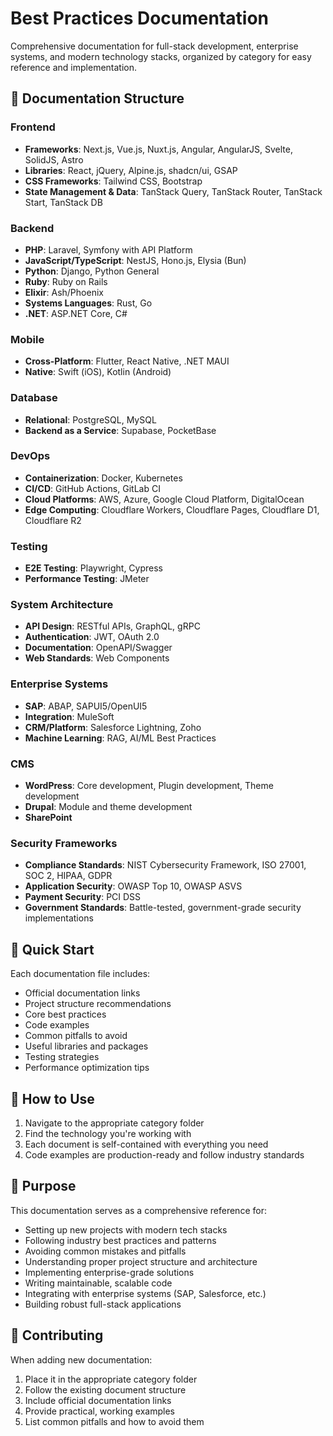# Best Practices Documentation

Comprehensive documentation for full-stack development, enterprise systems, and modern technology stacks, organized by category for easy reference and implementation.

## 📁 Documentation Structure

### Frontend
- **Frameworks**: Next.js, Vue.js, Nuxt.js, Angular, AngularJS, Svelte, SolidJS, Astro
- **Libraries**: React, jQuery, Alpine.js, shadcn/ui, GSAP
- **CSS Frameworks**: Tailwind CSS, Bootstrap
- **State Management & Data**: TanStack Query, TanStack Router, TanStack Start, TanStack DB

### Backend
- **PHP**: Laravel, Symfony with API Platform
- **JavaScript/TypeScript**: NestJS, Hono.js, Elysia (Bun)
- **Python**: Django, Python General
- **Ruby**: Ruby on Rails
- **Elixir**: Ash/Phoenix
- **Systems Languages**: Rust, Go
- **.NET**: ASP.NET Core, C#

### Mobile
- **Cross-Platform**: Flutter, React Native, .NET MAUI
- **Native**: Swift (iOS), Kotlin (Android)

### Database
- **Relational**: PostgreSQL, MySQL
- **Backend as a Service**: Supabase, PocketBase

### DevOps
- **Containerization**: Docker, Kubernetes
- **CI/CD**: GitHub Actions, GitLab CI
- **Cloud Platforms**: AWS, Azure, Google Cloud Platform, DigitalOcean
- **Edge Computing**: Cloudflare Workers, Cloudflare Pages, Cloudflare D1, Cloudflare R2

### Testing
- **E2E Testing**: Playwright, Cypress
- **Performance Testing**: JMeter

### System Architecture
- **API Design**: RESTful APIs, GraphQL, gRPC
- **Authentication**: JWT, OAuth 2.0
- **Documentation**: OpenAPI/Swagger
- **Web Standards**: Web Components

### Enterprise Systems
- **SAP**: ABAP, SAPUI5/OpenUI5
- **Integration**: MuleSoft
- **CRM/Platform**: Salesforce Lightning, Zoho
- **Machine Learning**: RAG, AI/ML Best Practices

### CMS
- **WordPress**: Core development, Plugin development, Theme development
- **Drupal**: Module and theme development
- **SharePoint**

### Security Frameworks
- **Compliance Standards**: NIST Cybersecurity Framework, ISO 27001, SOC 2, HIPAA, GDPR
- **Application Security**: OWASP Top 10, OWASP ASVS
- **Payment Security**: PCI DSS
- **Government Standards**: Battle-tested, government-grade security implementations

## 🚀 Quick Start

Each documentation file includes:
- Official documentation links
- Project structure recommendations
- Core best practices
- Code examples
- Common pitfalls to avoid
- Useful libraries and packages
- Testing strategies
- Performance optimization tips

## 📖 How to Use

1. Navigate to the appropriate category folder
2. Find the technology you're working with
3. Each document is self-contained with everything you need
4. Code examples are production-ready and follow industry standards

## 🎯 Purpose

This documentation serves as a comprehensive reference for:
- Setting up new projects with modern tech stacks
- Following industry best practices and patterns  
- Avoiding common mistakes and pitfalls
- Understanding proper project structure and architecture
- Implementing enterprise-grade solutions
- Writing maintainable, scalable code
- Integrating with enterprise systems (SAP, Salesforce, etc.)
- Building robust full-stack applications

## 📝 Contributing

When adding new documentation:
1. Place it in the appropriate category folder
2. Follow the existing document structure
3. Include official documentation links
4. Provide practical, working examples
5. List common pitfalls and how to avoid them